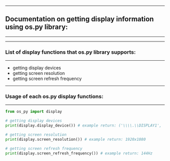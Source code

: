 ------------------------
## Documentation on getting display information using os.py library:
------------------------

------------------------
### List of display functions that os.py library supports:
------------------------

* getting display devices
* getting screen resolution
* getting screen refresh frequency

------------------------
### Usage of each os.py display functions:
------------------------

```python
from os_py import display

# getting display devices
print(display.display_device()) # example return: ('\\\\.\\DISPLAY1', 'AMD Radeon(TM) Graphics')

# getting screen resolution
print(display.screen_resolution()) # example return: 1920x1080

# getting screen refresh frequency
print(display.screen_refresh_frequency()) # example return: 144Hz
```